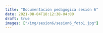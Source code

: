 ```yaml
---
title: "Documentación pedagógica sesión 6"
date: 2021-08-04T18:12:38-04:00
draft: true
images: ["/img/sesion6/sesion6_foto1.jpg"]
---
```


